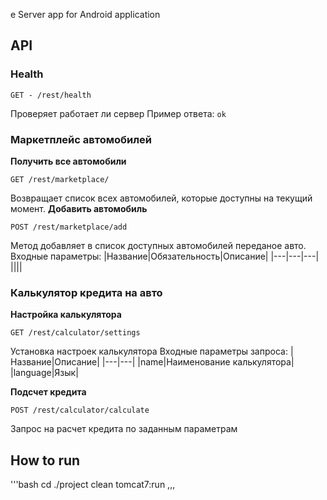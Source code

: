 e Server app for Android application

## API
### Health
```
GET - /rest/health
```
Проверяет работает ли сервер
Пример ответа:
`ok`
### Маркетплейс автомобилей
**Получить все автомобили**
```
GET /rest/marketplace/
```
Возвращает список всех автомобилей, которые доступны на текущий момент.
**Добавить автомобиль**
```
POST /rest/marketplace/add
```
Метод добавляет в список доступных автомобилей переданое авто.
Входные параметры:
|Название|Обязательность|Описание|
|---|---|---|
||||

### Калькулятор кредита на авто
**Настройка калькулятора**
```
GET /rest/calculator/settings
```
Установка настроек калькулятора
Входные параметры запроса:
|Название|Описание|
|---|---|
|name|Наименование калькулятора|
|language|Язык|

**Подсчет кредита**
```
POST /rest/calculator/calculate
```
Запрос на расчет кредита по заданным параметрам


## How to run
'''bash
cd ./project
clean tomcat7:run
	,,,
